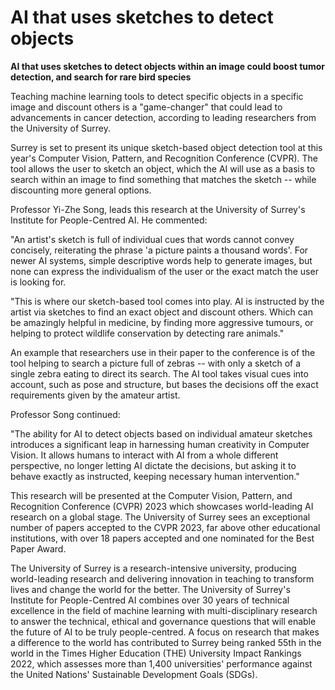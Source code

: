 # AI that uses sketches to detect objects 

**AI that uses sketches to detect objects within an image could boost tumor detection, and search for rare bird species**

Teaching machine learning tools to detect specific objects in a specific image and discount others is a "game-changer" that could lead to advancements in cancer detection, according to leading researchers from the University of Surrey.

Surrey is set to present its unique sketch-based object detection tool at this year's Computer Vision, Pattern, and Recognition Conference (CVPR). The tool allows the user to sketch an object, which the AI will use as a basis to search within an image to find something that matches the sketch -- while discounting more general options.

Professor Yi-Zhe Song, leads this research at the University of Surrey's Institute for People-Centred AI. He commented:

"An artist's sketch is full of individual cues that words cannot convey concisely, reiterating the phrase 'a picture paints a thousand words'. For newer AI systems, simple descriptive words help to generate images, but none can express the individualism of the user or the exact match the user is looking for.

"This is where our sketch-based tool comes into play. AI is instructed by the artist via sketches to find an exact object and discount others. Which can be amazingly helpful in medicine, by finding more aggressive tumours, or helping to protect wildlife conservation by detecting rare animals."

An example that researchers use in their paper to the conference is of the tool helping to search a picture full of zebras -- with only a sketch of a single zebra eating to direct its search. The AI tool takes visual cues into account, such as pose and structure, but bases the decisions off the exact requirements given by the amateur artist.

Professor Song continued:

"The ability for AI to detect objects based on individual amateur sketches introduces a significant leap in harnessing human creativity in Computer Vision. It allows humans to interact with AI from a whole different perspective, no longer letting AI dictate the decisions, but asking it to behave exactly as instructed, keeping necessary human intervention."

This research will be presented at the Computer Vision, Pattern, and Recognition Conference (CVPR) 2023 which showcases world-leading AI research on a global stage. The University of Surrey sees an exceptional number of papers accepted to the CVPR 2023, far above other educational institutions, with over 18 papers accepted and one nominated for the Best Paper Award.

The University of Surrey is a research-intensive university, producing world-leading research and delivering innovation in teaching to transform lives and change the world for the better. The University of Surrey's Institute for People-Centred AI combines over 30 years of technical excellence in the field of machine learning with multi-disciplinary research to answer the technical, ethical and governance questions that will enable the future of AI to be truly people-centred. A focus on research that makes a difference to the world has contributed to Surrey being ranked 55th in the world in the Times Higher Education (THE) University Impact Rankings 2022, which assesses more than 1,400 universities' performance against the United Nations' Sustainable Development Goals (SDGs).